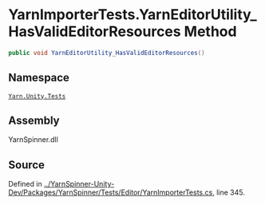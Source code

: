 <!-- This file was generated by a tool. Do not edit this file by hand. -->

# YarnImporterTests.YarnEditorUtility_HasValidEditorResources Method


```csharp
public void YarnEditorUtility_HasValidEditorResources()
```



## Namespace
[`Yarn.Unity.Tests`](/api/csharp/yarn.unity.tests/README.md)

## Assembly
YarnSpinner.dll

## Source
Defined in [../YarnSpinner-Unity-Dev/Packages/YarnSpinner/Tests/Editor/YarnImporterTests.cs](https://github.com/YarnSpinnerTool/YarnSpinner-Unity//blob/develop/Tests/Editor/YarnImporterTests.cs#L345), line 345.
